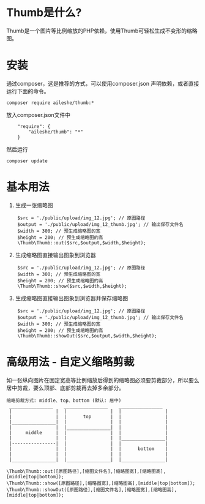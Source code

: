 # Thumb是什么?
Thumb是一个图片等比例缩放的PHP依赖，使用Thumb可轻松生成不变形的缩略图。

# 安装
通过composer，这是推荐的方式，可以使用composer.json 声明依赖，或者直接运行下面的命令。
```
composer require aileshe/thumb:*
```
放入composer.json文件中
```
    "require": {
        "aileshe/thumb": "*"
    }
```
然后运行
```
composer update
```

# 基本用法
1) 生成一张缩略图
```
    $src = './public/upload/img_12.jpg'; // 原图路径
    $output = './public/upload/img_12_thumb.jpg'; // 输出保存文件名
    $width = 300; // 预生成缩略图的宽
    $height = 200; // 预生成缩略图的高
    \Thumb\Thumb::out($src,$output,$width,$height);
```
2) 生成缩略图直接输出图象到浏览器
```
    $src = './public/upload/img_12.jpg'; // 原图路径
    $width = 300; // 预生成缩略图的宽
    $height = 200; // 预生成缩略图的高
    \Thumb\Thumb::show($src,$width,$height);
```
3) 生成缩略图直接输出图象到浏览器并保存缩略图
```
    $src = './public/upload/img_12.jpg'; // 原图路径
    $output = './public/upload/img_12_thumb.jpg'; // 输出保存文件名
    $width = 300; // 预生成缩略图的宽
    $height = 200; // 预生成缩略图的高
    \Thumb\Thumb::showOut($src,$output,$width,$height);
```
# 高级用法 - 自定义缩略剪裁
如一张纵向图片在固定宽高等比例缩放后得到的缩略图必须要剪裁部分，所以要么居中剪裁，要么顶部、底部剪裁再去掉多余部分。
```
缩略剪裁方式: middle、top、bottom (默认: 居中)
 ________________    ________________    ________________
 |                |  |                |  |                |
 |                |  |      top       |  |                |
 |________________|  |                |  |                |
 |                |  |________________|  |                |
 |     middle     |  |                |  |                |
 |                |  |                |  |________________|
 |----------------|  |                |  |                |
 |                |  |                |  |      bottom    |
 |                |  |                |  |                |
 |________________|  |________________|  |________________|

\Thumb\Thumb::out([原图路径],[缩图文件名],[缩略图宽],[缩略图高],[middle|top|bottom]);
\Thumb\Thumb::show([原图路径],[缩略图宽],[缩略图高],[middle|top|bottom]);
\Thumb\Thumb::showOut([原图路径],[缩图文件名],[缩略图宽],[缩略图高],[middle|top|bottom]);

```

